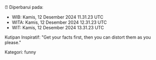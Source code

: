 ⏰ Diperbarui pada:
- WIB: Kamis, 12 Desember 2024 11.31.23 UTC
- WITA: Kamis, 12 Desember 2024 12.31.23 UTC
- WIT: Kamis, 12 Desember 2024 13.31.23 UTC

Kutipan Inspiratif:
"Get your facts first, then you can distort them as you please."


Kategori: funny

